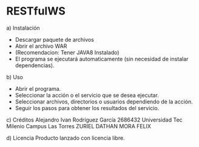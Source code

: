 # RESTfulWS
a) Instalación
- Descargar paquete de archivos
- Abrir el archivo WAR
- (Recomendacion: Tener JAVA8 Instalado)
- El programa se ejecutará automaticamente (sin necesidad de instalar dependencias).

b) Uso
- Abrir el programa.
- Seleccionar la acción o el servicio que se desea ejecutar.
- Seleccionar archivos, directorios o usuarios dependiendo de la acción.
- Seguir los pasos para obtener los resultados del servicio.

c) Créditos
Alejandro Ivan Rodríguez García
2686432
Universidad Tec Milenio Campus Las Torres
ZURIEL DATHAN MORA FELIX

d) Licencia 
Producto lanzado con licencia libre.
